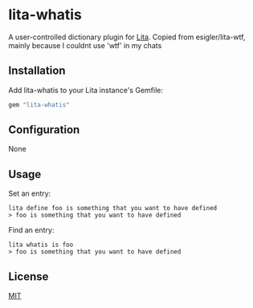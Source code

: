 # lita-whatis

A user-controlled dictionary plugin for [Lita](https://github.com/jimmycuadra/lita).  Copied from esigler/lita-wtf, mainly because I couldnt use 'wtf' in my chats

## Installation

Add lita-whatis to your Lita instance's Gemfile:

``` ruby
gem "lita-whatis"
```

## Configuration

None

## Usage

Set an entry:

```
lita define foo is something that you want to have defined
> foo is something that you want to have defined
```

Find an entry:

```
lita whatis is foo
> foo is something that you want to have defined
```

## License

[MIT](http://opensource.org/licenses/MIT)
